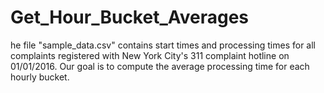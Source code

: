# Get_Hour_Bucket_Averages
he file "sample_data.csv" contains start times and processing times for all complaints registered with New York City's 311 complaint hotline on 01/01/2016. Our goal is to compute the average processing time for each hourly bucket.
